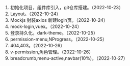 1. 初始化项目，组件库引入，git仓库搭建。（2022-10-23）
2. Layout。（2022-10-24）
3. Mockjs 封装axios 新建login页。（2022-10-24）
4. mock-login,vuex。（2022-10-24）
5. 登录持久化，dark-theme。（2022-10-25）
6. permission-menu,NProgress。（2022-10-25）
7. 404,403。（2022-10-26）
8. v-permission,角色管理。（2022-10-26）
9. breadcrumb,menu-active,navbar(10%)。（2022-10-27）